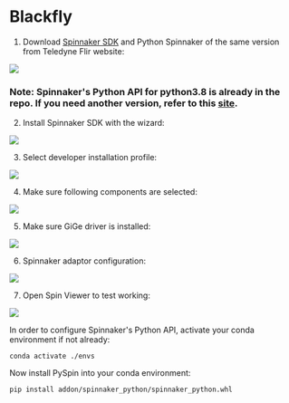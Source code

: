 # Blackfly

1. Download [Spinnaker SDK](https://www.flir.com/discover/iis/machine-vision/spinnaker-sdk/) and Python Spinnaker of the same version from Teledyne Flir website:

![](../../assets/spinnaker_site.png)

### Note: Spinnaker's Python API for python3.8 is already in the repo. If you need another version, refer to this [site](https://www.flir.com/discover/iis/machine-vision/spinnaker-sdk/).

2. Install Spinnaker SDK with the wizard:

![](../../assets/spinnaker_wizard.png)

3. Select developer installation profile:

![](../../assets/spinnaker_sdk.png)

4. Make sure following components are selected:

![](../../assets/spinnaker_components.png)

5. Make sure GiGe driver is installed:

![](../../assets/spinnaker_gige.png)

6. Spinnaker adaptor configuration:

![](../../assets/spinnaker_adaptor.png)

7. Open Spin Viewer to test working:

![](../../assets/spinnaker_viewer.png)

In order to configure Spinnaker's Python API, activate your conda environment if not already:

```
conda activate ./envs
```

Now install PySpin into your conda environment:

```
pip install addon/spinnaker_python/spinnaker_python.whl
```








